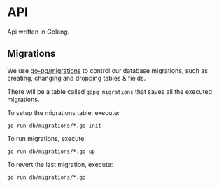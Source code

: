# API

Api written in Golang.

## Migrations

We use [go-pg/migrations](https://github.com/go-pg/migrations) to control our database migrations, such as creating, changing and dropping tables & fields.

There will be a table called `gopg_migrations` that saves all the executed migrations.

To setup the migrations table, execute:

```go run db/migrations/*.go init```

To run migrations, execute:

```go run db/migrations/*.go up```

To revert the last migration, execute:

```go run db/migrations/*.go ```
